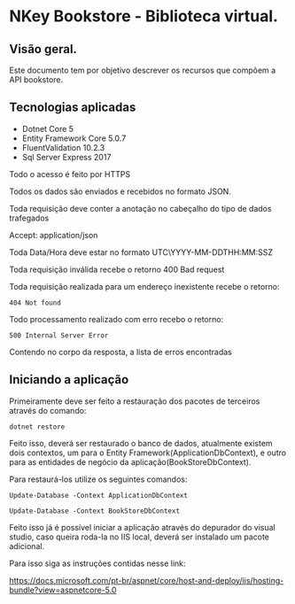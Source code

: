 # NKey Bookstore - Biblioteca virtual.
## Visão geral.
Este documento tem por objetivo descrever os recursos que compõem a API bookstore.

## Tecnologias aplicadas
- Dotnet Core 5
- Entity Framework Core 5.0.7
- FluentValidation  10.2.3
- Sql Server Express 2017

Todo o acesso é feito por HTTPS

Todos os dados são enviados e recebidos no formato JSON.

Toda requisição deve conter a anotação no cabeçalho do tipo de dados trafegados

Accept: application/json

Toda Data/Hora deve estar no formato UTC\YYYY-MM-DDTHH:MM:SSZ

Toda requisição inválida recebe o retorno 400 Bad request

Toda requisição realizada para um endereço inexistente recebe o retorno:

`404 Not found`

Todo processamento realizado com erro recebo o retorno:

`500 Internal Server Error`

Contendo no corpo da resposta, a lista de erros encontradas

## Iniciando a aplicação
Primeiramente deve ser feito a restauração dos pacotes de terceiros através do comando:

`dotnet restore`

Feito isso, deverá ser restaurado o banco de dados, atualmente existem dois contextos, um para o Entity Framework(ApplicationDbContext), e outro para as entidades de negócio da aplicação(BookStoreDbContext).


Para restaurá-los utilize os seguintes comandos:

`Update-Database -Context ApplicationDbContext`

`Update-Database -Context BookStoreDbContext`

Feito isso já é possível iniciar a aplicação através do depurador do visual studio, caso queira roda-la no IIS local, deverá ser instalado um pacote adicional.

Para isso siga as instruções contidas nesse link:

https://docs.microsoft.com/pt-br/aspnet/core/host-and-deploy/iis/hosting-bundle?view=aspnetcore-5.0


